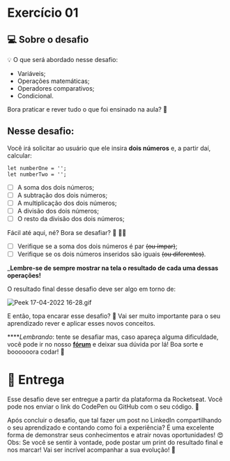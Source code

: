 # Exercício 01

## 💻 Sobre o desafio

💡 O que será abordado nesse desafio:
- Variáveis;
- Operações matemáticas;
- Operadores comparativos;
- Condicional.


Bora praticar e rever tudo o que foi ensinado na aula? **💜**

## Nesse desafio:

Você irá solicitar ao usuário que ele insira **dois números** e, a partir daí, calcular: 
```
let numberOne = '';
let numberTwo = '';
```

- [ ]  A soma dos dois números;
- [ ]  A subtração dos dois números;
- [ ]  A multiplicação dos dois números;
- [ ]  A divisão dos dois números;
- [ ]  O resto da divisão dos dois números;

Fácil até aqui, né? Bora se desafiar? 👀 🧑‍🚀

- [ ]  Verifique se a soma dos dois números é par ~~(ou ímpar)~~;
- [ ]  Verifique se os dois números inseridos são iguais ~~(ou diferentes)~~.

___Lembre-se de sempre mostrar na tela o resultado de cada uma dessas operações!__

O resultado final desse desafio deve ser algo em torno de:

![Peek 17-04-2022 16-28.gif](https://s3-us-west-2.amazonaws.com/secure.notion-static.com/878063cf-9875-4d87-b413-e566936b8297/Peek_17-04-2022_16-28.gif)

E então, topa encarar esse desafio? **💜**
Vai ser muito importante para o seu aprendizado rever e aplicar esses novos conceitos. 

*****Lembrando*: tente se desafiar mas, caso apareça alguma dificuldade, você pode ir no nosso **[fórum](https://app.rocketseat.com.br/h/forum/explorer)** e deixar sua dúvida por lá! 
Boa sorte e boooooora codar! **🚀**

# 📅 Entrega

Esse desafio deve ser entregue a partir da plataforma da Rocketseat. 
Você pode nos enviar o link do CodePen ou GitHub com o seu código.  💜

Após concluir o desafio, que tal fazer um post no LinkedIn compartilhando o seu aprendizado e contando como foi a experiência? 
É uma excelente forma de demonstrar seus conhecimentos e atrair novas oportunidades! 😍
Obs: Se você se sentir à vontade, pode postar um print do resultado final e nos marcar! 
Vai ser incrível acompanhar a sua evolução! 💜